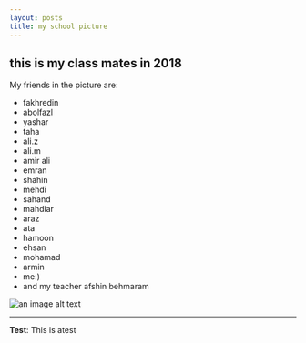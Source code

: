 ```yaml
---
layout: posts
title: my school picture
---
```


## this is my class mates in 2018
My friends in the picture are:
- fakhredin
- abolfazl
- yashar
- taha
- ali.z
- ali.m
- amir ali
- emran
- shahin
- mehdi
- sahand
- mahdiar
- araz
- ata
- hamoon
- ehsan
- mohamad
- armin
- me:)
- and my teacher afshin behmaram




![an image alt text]({{babakbehkamkia.github.io}}.../assets/images "mygrouppic.jpg")



---
**Test**: This is atest
